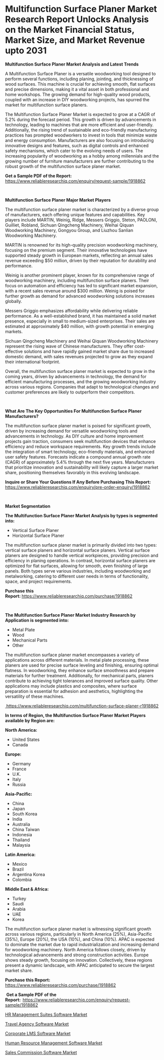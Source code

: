 <p><h1>Multifunction Surface Planer Market Research Report Unlocks Analysis on the Market Financial Status, Market Size, and Market Revenue upto 2031</h1></p><p><strong>Multifunction Surface Planer Market Analysis and Latest Trends</strong></p>
<p><p>A Multifunction Surface Planer is a versatile woodworking tool designed to perform several functions, including planing, jointing, and thicknessing of wood surfaces. This machine is crucial for achieving smooth, flat surfaces and precise dimensions, making it a vital asset in both professional and home workshops. The growing demand for high-quality wood products, coupled with an increase in DIY woodworking projects, has spurred the market for multifunction surface planers.</p><p>The Multifunction Surface Planer Market is expected to grow at a CAGR of 5.2% during the forecast period. This growth is driven by advancements in technology, leading to machines that are more efficient and user-friendly. Additionally, the rising trend of sustainable and eco-friendly manufacturing practices has prompted woodworkers to invest in tools that minimize waste and energy consumption. Manufacturers are also focusing on introducing innovative designs and features, such as digital controls and enhanced safety mechanisms, which cater to the evolving needs of users. The increasing popularity of woodworking as a hobby among millennials and the growing number of furniture manufacturers are further contributing to the robust growth of the multifunction surface planer market.</p></p>
<p><strong>Get a Sample PDF of the Report:&nbsp;</strong> <a href="https://www.reliableresearchiq.com/enquiry/request-sample/1918862?utm_campaign=1765&utm_medium=2&utm_source=Github&utm_content=ia&utm_term=24102024&utm_id=multifunction-surface-planer">https://www.reliableresearchiq.com/enquiry/request-sample/1918862</a></p>
<p>&nbsp;</p>
<p><strong>Multifunction Surface Planer Major Market Players</strong></p>
<p><p>The multifunction surface planer market is characterized by a diverse group of manufacturers, each offering unique features and capabilities. Key players include MARTIN, Weinig, Ridge, Messers Griggio, Steton, PAOLONI, Guilliet, Robland, Sichuan Qingcheng Machinery, Weihai Qiquan Woodworking Machinery, Gongyou Group, and Liuzhou Sanlian Woodworking Machinery.</p><p>MARTIN is renowned for its high-quality precision woodworking machinery, focusing on the premium segment. Their innovative technologies have supported steady growth in European markets, reflecting an annual sales revenue exceeding $50 million, driven by their reputation for durability and performance.</p><p>Weinig is another prominent player, known for its comprehensive range of woodworking machinery, including multifunction surface planers. Their focus on automation and efficiency has led to significant market expansion, with a recent sales revenue around $300 million. Weinig is poised for further growth as demand for advanced woodworking solutions increases globally.</p><p>Messers Griggio emphasizes affordability while delivering reliable performance. As a well-established brand, it has maintained a solid market presence, especially in small to medium-sized enterprises. Their sales are estimated at approximately $40 million, with growth potential in emerging markets.</p><p>Sichuan Qingcheng Machinery and Weihai Qiquan Woodworking Machinery represent the rising wave of Chinese manufacturers. They offer cost-effective solutions and have rapidly gained market share due to increased domestic demand, with sales revenues projected to grow as they expand their international footprint.</p><p>Overall, the multifunction surface planer market is expected to grow in the coming years, driven by advancements in technology, the demand for efficient manufacturing processes, and the growing woodworking industry across various regions. Companies that adapt to technological changes and customer preferences are likely to outperform their competitors.</p></p>
<p>&nbsp;</p>
<p><strong>What Are The Key Opportunities For Multifunction Surface Planer Manufacturers?</strong></p>
<p><p>The multifunction surface planer market is poised for significant growth, driven by increasing demand for versatile woodworking tools and advancements in technology. As DIY culture and home improvement projects gain traction, consumers seek multifunction devices that enhance efficiency and reduce workspace requirements. Key growth trends include the integration of smart technology, eco-friendly materials, and enhanced user safety features. Forecasts indicate a compound annual growth rate (CAGR) of approximately 5.4% through the next five years. Manufacturers that prioritize innovation and sustainability will likely capture a larger market share, positioning themselves favorably in this evolving landscape.</p></p>
<p><strong>Inquire or Share Your Questions If Any Before Purchasing This Report:</strong> <a href="https://www.reliableresearchiq.com/enquiry/pre-order-enquiry/1918862?utm_campaign=1765&utm_medium=2&utm_source=Github&utm_content=ia&utm_term=24102024&utm_id=multifunction-surface-planer">https://www.reliableresearchiq.com/enquiry/pre-order-enquiry/1918862</a></p>
<p>&nbsp;</p>
<p><strong>Market Segmentation</strong></p>
<p><strong>The Multifunction Surface Planer Market Analysis by types is segmented into:</strong></p>
<p><ul><li>Vertical Surface Planer</li><li>Horizontal Surface Planer</li></ul></p>
<p><p>The multifunction surface planer market is primarily divided into two types: vertical surface planers and horizontal surface planers. Vertical surface planers are designed to handle vertical workpieces, providing precision and efficiency in planing operations. In contrast, horizontal surface planers are optimized for flat surfaces, allowing for smooth, even finishing of large panels. Both types serve various industries, including woodworking and metalworking, catering to different user needs in terms of functionality, space, and project requirements.</p></p>
<p><strong>Purchase this Report:&nbsp;</strong><a href="https://www.reliableresearchiq.com/purchase/1918862?utm_campaign=1765&utm_medium=2&utm_source=Github&utm_content=ia&utm_term=24102024&utm_id=multifunction-surface-planer">https://www.reliableresearchiq.com/purchase/1918862</a></p>
<p>&nbsp;</p>
<p><strong>The Multifunction Surface Planer Market Industry Research by Application is segmented into:</strong></p>
<p><ul><li>Metal Plate</li><li>Wood</li><li>Mechanical Parts</li><li>Other</li></ul></p>
<p><p>The multifunction surface planer market encompasses a variety of applications across different materials. In metal plate processing, these planers are used for precise surface leveling and finishing, ensuring optimal flatness. In woodworking, they enhance surface smoothness and prepare materials for further treatment. Additionally, for mechanical parts, planers contribute to achieving tight tolerances and improved surface quality. Other applications may include plastics and composites, where surface preparation is essential for adhesion and aesthetics, highlighting the versatility of these machines.</p></p>
<p><a href="https://www.reliableresearchiq.com/multifunction-surface-planer-r1918862?utm_campaign=1765&utm_medium=2&utm_source=Github&utm_content=ia&utm_term=24102024&utm_id=multifunction-surface-planer">&nbsp;https://www.reliableresearchiq.com/multifunction-surface-planer-r1918862</a></p>
<p><strong>In terms of Region, the Multifunction Surface Planer Market Players available by Region are:</strong></p>
<p>
    <p> <strong> North America: </strong>
        <ul>
            <li>United States</li>
            <li>Canada</li>
        </ul>
        </p> 
    <p> <strong> Europe: </strong>
        <ul>
            <li>Germany</li>
            <li>France</li>
            <li>U.K.</li>
            <li>Italy</li>
            <li>Russia</li>
        </ul>
        </p> 
    <p> <strong> Asia-Pacific: </strong>
        <ul>
            <li>China</li>
            <li>Japan</li>
            <li>South Korea</li>
            <li>India</li>
            <li>Australia</li>
            <li>China Taiwan</li>
            <li>Indonesia</li>
            <li>Thailand</li>
            <li>Malaysia</li>
        </ul>
        </p> 
    <p> <strong> Latin America: </strong>
        <ul>
            <li>Mexico</li>
            <li>Brazil</li>
            <li>Argentina Korea</li>
            <li>Colombia</li>
        </ul>
        </p> 
    <p> <strong> Middle East & Africa: </strong>
        <ul>
            <li>Turkey</li>
            <li>Saudi</li>
            <li>Arabia</li>
            <li>UAE</li>
            <li>Korea</li>
        </ul>
    </p>
    </p>
<p><p>The multifunction surface planer market is witnessing significant growth across various regions, particularly in North America (25%), Asia-Pacific (35%), Europe (20%), the USA (10%), and China (10%). APAC is expected to dominate the market due to rapid industrialization and increasing demand for woodworking machinery. North America follows closely, driven by technological advancements and strong construction activities. Europe shows steady growth, focusing on innovation. Collectively, these regions present a dynamic landscape, with APAC anticipated to secure the largest market share.</p></p>
<p><strong>Purchase this Report: </strong><a href="https://www.reliableresearchiq.com/purchase/1918862?utm_campaign=1765&utm_medium=2&utm_source=Github&utm_content=ia&utm_term=24102024&utm_id=multifunction-surface-planer">https://www.reliableresearchiq.com/purchase/1918862</a></p>
<p>&nbsp;<strong>Get a Sample PDF of the Report:&nbsp;&nbsp;</strong><a href="https://www.reliableresearchiq.com/enquiry/request-sample/1918862?utm_campaign=1765&utm_medium=2&utm_source=Github&utm_content=ia&utm_term=24102024&utm_id=multifunction-surface-planer">https://www.reliableresearchiq.com/enquiry/request-sample/1918862</a></p>
<p><strong></strong></p>
<p><p><a href="https://www.linkedin.com/pulse/hr-management-suites-software-market-size-share-trends-analysis-jgblf?utm_campaign=1765&utm_medium=2&utm_source=Github&utm_content=ia&utm_term=24102024&utm_id=multifunction-surface-planer">HR Management Suites Software Market</a></p><p><a href="https://www.linkedin.com/pulse/exploring-travel-agency-software-market-dynamics-bsymf?utm_campaign=1765&utm_medium=2&utm_source=Github&utm_content=ia&utm_term=24102024&utm_id=multifunction-surface-planer">Travel Agency Software Market</a></p><p><a href="https://www.linkedin.com/pulse/key-drivers-corporate-lms-software-market-trends-future-uxkfc?utm_campaign=1765&utm_medium=2&utm_source=Github&utm_content=ia&utm_term=24102024&utm_id=multifunction-surface-planer">Corporate LMS Software Market</a></p><p><a href="https://www.linkedin.com/pulse/insights-human-resource-management-software-industry-market-financial-n4eaf?utm_campaign=1765&utm_medium=2&utm_source=Github&utm_content=ia&utm_term=24102024&utm_id=multifunction-surface-planer">Human Resource Management Software Market</a></p><p><a href="https://www.linkedin.com/pulse/sales-commission-software-market-global-insights-regional-rploe?utm_campaign=1765&utm_medium=2&utm_source=Github&utm_content=ia&utm_term=24102024&utm_id=multifunction-surface-planer">Sales Commission Software Market</a></p></p>